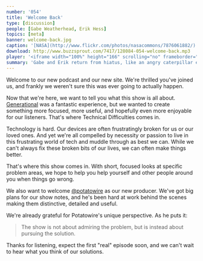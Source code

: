 ```yaml
---
number: '054'
title: 'Welcome Back'
type: [discussion]
people: [Gabe Weatherhead, Erik Hess]
topics: [meta]
banner: welcome-back.jpg
caption: '[NASA](http://www.flickr.com/photos/nasacommons/7876061882/)'
download: http://www.buzzsprout.com/7417/128084-054-welcome-back.mp3
player: '<iframe width="100%" height="166" scrolling="no" frameborder="no" src="https://w.soundcloud.com/player/?url=https%3A//api.soundcloud.com/tracks/118745425"></iframe>'
summary: 'Gabe and Erik return from hiatus, like an angry caterpillar emerging from a cocoon... with wings and stuff.'
---
```


Welcome to our new podcast and our new site. We're thrilled you've joined us, and frankly we weren't sure this was ever going to actually happen.

Now that we're here, we want to tell you what this show is all about. [Generational](http://www.70decibels.com/generational/) was a fantastic experience, but we wanted to create something more focused, more useful, and hopefully even more enjoyable for our listeners. That's where Technical Difficulties comes in.

Technology is hard. Our devices are often frustratingly broken for us or our loved ones. And yet we're all compelled by necessity or passion to live in this frustrating world of tech and muddle through as best we can. While we can't always fix these broken bits of our lives, we can often make things better. 

That's where this show comes in. With short, focused looks at specific problem areas, we hope to help you help yourself and other people around you when things go wrong. 

We also want to welcome [@potatowire](http://twitter.com/potatowire) as our new producer. We've got big plans for our show notes, and he's been hard at work behind the scenes making them distinctive, detailed and useful. 

We're already grateful for Potatowire's unique perspective. As he puts it:

> The show is not about admiring the problem, but is instead about pursuing the solution.

Thanks for listening, expect the first "real" episode soon, and we can't wait to hear what you think of our solutions.